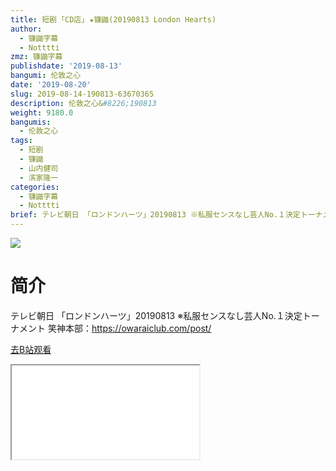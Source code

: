 ```yaml
---
title: 短剧 ｢CD店｣ ★镰鼬(20190813 London Hearts)
author:
  - 镰鼬字幕
  - Notttti
zmz: 镰鼬字幕
publishdate: '2019-08-13'
bangumi: 伦敦之心
date: '2019-08-20'
slug: 2019-08-14-190813-63670365
description: 伦敦之心&#8226;190813
weight: 9180.0
bangumis:
  - 伦敦之心
tags:
  - 短剧
  - 镰鼬
  - 山内健司
  - 滨家隆一
categories:
  - 镰鼬字幕
  - Notttti
brief: テレビ朝日 「ロンドンハーツ」20190813 ※私服センスなし芸人No.１決定トーナメント 笑神本部：https://owaraiclub.com/post/
---
```

![](https://raw.githubusercontent.com/tcgriffith/owaraisite/master/static/tmpimg/fb94b8c47b798c2ba5fd834e6f5bdb24ba13927f.jpg.480.jpg)
# 简介  
テレビ朝日
「ロンドンハーツ」20190813
※私服センスなし芸人No.１決定トーナメント
笑神本部：https://owaraiclub.com/post/  

[去B站观看](https://www.bilibili.com/video/av63670365/)
<div class ="resp-container"><iframe class="testiframe" src="//player.bilibili.com/player.html?aid=63670365"", scrolling="no", allowfullscreen="true" > </iframe></div> 
